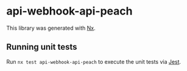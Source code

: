 # api-webhook-api-peach

This library was generated with [Nx](https://nx.dev).

## Running unit tests

Run `nx test api-webhook-api-peach` to execute the unit tests via [Jest](https://jestjs.io).

